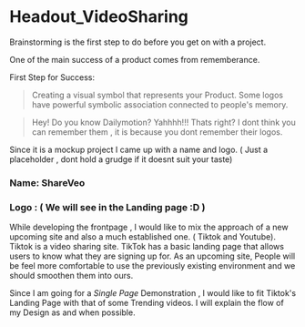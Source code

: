 # Headout_VideoSharing

Brainstorming is the first step to do before you get on with a project.

One of the main success of a product comes from rememberance.

First Step for Success:

> Creating a visual symbol that represents your Product. Some logos have powerful symbolic association connected to people's memory.

> Hey! Do you know Dailymotion? Yahhhh!!! Thats right? I dont think you can remember them , it is because you dont remember their logos.

Since it is a mockup project I came up with a name and logo. ( Just a placeholder , dont hold a grudge if it doesnt suit your taste)

### Name: ShareVeo
### Logo : ( We will see in the Landing page :D )

While developing the frontpage , I would like to mix the approach of a new upcoming site and also a much established one.
( Tiktok and Youtube). Tiktok is a video sharing site. TikTok has a basic landing page that allows users to know what they are signing up for. As an upcoming site, People will be feel more comfortable to use the previously existing environment and we should smoothen them into ours.

Since I am going for a *Single Page* Demonstration , I would like to fit Tiktok's Landing Page with that of some Trending videos. I will explain the flow of my Design as and when possible.

